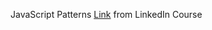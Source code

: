 JavaScript Patterns [Link](https://www.linkedin.com/learning/javascript-patterns-2) from LinkedIn Course